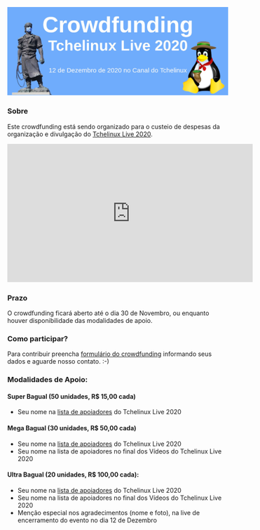 [![Crowdfunding Tchelinux Live 2020](images/banner.jpg)](#)

### Sobre

Este crowdfunding está sendo organizado para o custeio de despesas da organização e divulgação do [Tchelinux Live 2020](https://live.tchelinux.org/).


<center>
<iframe width="560" height="315" src="https://www.youtube.com/embed/CBgI2ekmoV0" frameborder="0" allow="accelerometer; autoplay; clipboard-write; encrypted-media; gyroscope; picture-in-picture" allowfullscreen></iframe>
</center>


### Prazo

O crowdfunding ficará aberto até o dia 30 de Novembro, ou enquanto houver disponibilidade das modalidades de apoio.

### Como participar?

Para contribuir preencha [formulário do crowdfunding](https://forms.gle/q2gMSCK33s7T5eT66) informando seus dados e aguarde nosso contato.  :-)

### Modalidades de Apoio:

#### Super Bagual (50 unidades, R$ 15,00 cada)

- Seu nome na [lista de apoiadores](https://wiki.tchelinux.org/#!crowdfunding/contribuidores.md) do Tchelinux Live 2020

#### Mega Bagual (30 unidades, R$ 50,00 cada)

- Seu nome na [lista de apoiadores](https://wiki.tchelinux.org/#!crowdfunding/contribuidores.md) do Tchelinux Live 2020
- Seu nome na lista de apoiadores no final dos Vídeos do Tchelinux Live 2020

#### Ultra Bagual (20 unidades, R$ 100,00 cada):

- Seu nome na [lista de apoiadores](https://wiki.tchelinux.org/#!crowdfunding/contribuidores.md) do Tchelinux Live 2020
- Seu nome na lista de apoiadores no final dos Vídeos do Tchelinux Live 2020
- Menção especial nos agradecimentos (nome e foto), na live de encerramento do evento no dia 12 de Dezembro

